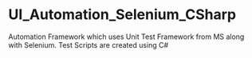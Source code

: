 # UI_Automation_Selenium_CSharp
Automation Framework which uses Unit Test Framework from MS along with Selenium. Test Scripts are created using C#
